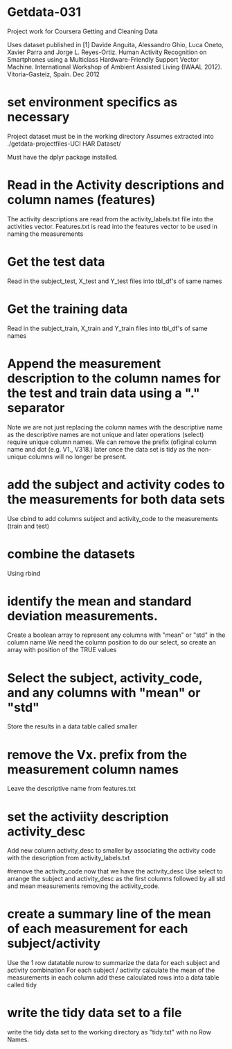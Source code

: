 # Getdata-031
Project work for Coursera Getting and Cleaning Data

Uses dataset published in
[1] Davide Anguita, Alessandro Ghio, Luca Oneto, Xavier Parra and Jorge L. Reyes-Ortiz. 
Human Activity Recognition on Smartphones using a Multiclass Hardware-Friendly Support Vector Machine. 
International Workshop of Ambient Assisted Living (IWAAL 2012). Vitoria-Gasteiz, Spain. Dec 2012

# set environment specifics as necessary
Project dataset must be in the working directory
Assumes extracted into ./getdata-projectfiles-UCI HAR Dataset/

Must have the dplyr package installed.

# Read in the Activity descriptions and column names (features)
The activity descriptions are read from the activity_labels.txt file into the activities vector.
Features.txt is read into the features vector to be used in naming the measurements

# Get the test data 
Read in the subject_test, X_test and Y_test files into tbl_df's of same names

# Get the training data
Read in the subject_train, X_train and Y_train files into tbl_df's of same names

# Append the measurement description to the column names for the test and train data using a "." separator
Note we are not just replacing the column names with the descriptive name as the descriptive names are not unique
  and later operations (select) require unique column names.
We can remove the prefix (ofiginal column name and dot (e.g. V1., V318.) later once the data set is tidy as the 
  non-unique columns will no longer be present.

# add the subject and activity codes to the measurements for both data sets
Use cbind to add columns subject and activity_code to the measurements (train and test)  

# combine the datasets
Using rbind

# identify the mean and standard deviation measurements.
Create a boolean array to represent any columns with "mean" or "std" in the column name
We need the column position to do our select, so create an array with position of the TRUE values

# Select the subject, activity_code, and any columns with "mean" or "std"
Store the results in a data table called smaller

# remove the Vx. prefix from the measurement column names
Leave the descriptive name from features.txt

# set the activiity description activity_desc 
Add new column activity_desc to smaller by associating the activity code 
with the description from activity_labels.txt 

#remove the activity_code now that we have the activity_desc
Use select to arrange the subject and activity_desc as the first columns followed by all std and mean measurements
removing the activity_code.

# create a summary line of the mean of each measurement for each subject/activity
Use the 1 row datatable nurow to summarize the data for each subject and activity combination
For each subject / activity calculate the mean of the measurements in each column
add these calculated rows into a data table called tidy

# write the tidy data set to a file
write the tidy data set to the working directory as "tidy.txt" with no Row Names.

